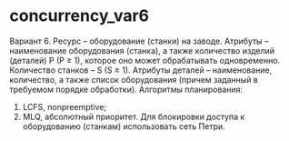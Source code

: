 # concurrency_var6
Вариант 6. 
Ресурс – оборудование (станки) на заводе. 
Атрибуты – наименование оборудования (станка), а также количество изделий (деталей)
P (P ≥ 1), которое оно может обрабатывать одновременно.
Количество станков – S (S ≥ 1).
Атрибуты деталей – наименование, количество, а также список оборудования
(причем заданный в требуемом порядке обработки). 
Алгоритмы планирования:
1) LCFS, nonpreemptive;
2) MLQ, абсолютный приоритет.
Для блокировки доступа к оборудованию (станкам) использовать сеть Петри.